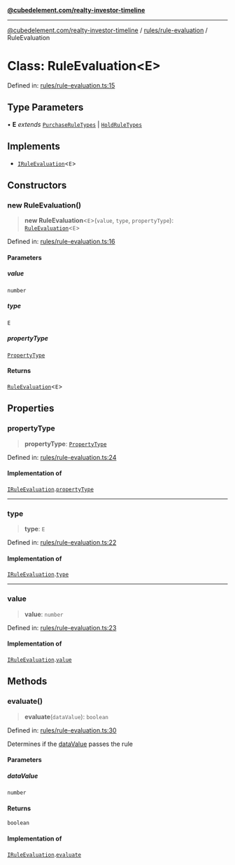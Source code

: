 [**@cubedelement.com/realty-investor-timeline**](../../../index.md)

---

[@cubedelement.com/realty-investor-timeline](../../../modules.md) / [rules/rule-evaluation](../index.md) / RuleEvaluation

# Class: RuleEvaluation\<E\>

Defined in: [rules/rule-evaluation.ts:15](https://github.com/kvernon/realty-investor-timeline/blob/604db9c08bd36b2a48c8b342796ed6cd0d1401e0/src/rules/rule-evaluation.ts#L15)

## Type Parameters

• **E** _extends_ [`PurchaseRuleTypes`](../../purchase-rule-types/enumerations/PurchaseRuleTypes.md) \| [`HoldRuleTypes`](../../hold-rule-types/enumerations/HoldRuleTypes.md)

## Implements

- [`IRuleEvaluation`](../interfaces/IRuleEvaluation.md)\<`E`\>

## Constructors

### new RuleEvaluation()

> **new RuleEvaluation**\<`E`\>(`value`, `type`, `propertyType`): [`RuleEvaluation`](RuleEvaluation.md)\<`E`\>

Defined in: [rules/rule-evaluation.ts:16](https://github.com/kvernon/realty-investor-timeline/blob/604db9c08bd36b2a48c8b342796ed6cd0d1401e0/src/rules/rule-evaluation.ts#L16)

#### Parameters

##### value

`number`

##### type

`E`

##### propertyType

[`PropertyType`](../../../properties/property-type/enumerations/PropertyType.md)

#### Returns

[`RuleEvaluation`](RuleEvaluation.md)\<`E`\>

## Properties

### propertyType

> **propertyType**: [`PropertyType`](../../../properties/property-type/enumerations/PropertyType.md)

Defined in: [rules/rule-evaluation.ts:24](https://github.com/kvernon/realty-investor-timeline/blob/604db9c08bd36b2a48c8b342796ed6cd0d1401e0/src/rules/rule-evaluation.ts#L24)

#### Implementation of

[`IRuleEvaluation`](../interfaces/IRuleEvaluation.md).[`propertyType`](../interfaces/IRuleEvaluation.md#propertytype)

---

### type

> **type**: `E`

Defined in: [rules/rule-evaluation.ts:22](https://github.com/kvernon/realty-investor-timeline/blob/604db9c08bd36b2a48c8b342796ed6cd0d1401e0/src/rules/rule-evaluation.ts#L22)

#### Implementation of

[`IRuleEvaluation`](../interfaces/IRuleEvaluation.md).[`type`](../interfaces/IRuleEvaluation.md#type)

---

### value

> **value**: `number`

Defined in: [rules/rule-evaluation.ts:23](https://github.com/kvernon/realty-investor-timeline/blob/604db9c08bd36b2a48c8b342796ed6cd0d1401e0/src/rules/rule-evaluation.ts#L23)

#### Implementation of

[`IRuleEvaluation`](../interfaces/IRuleEvaluation.md).[`value`](../interfaces/IRuleEvaluation.md#value)

## Methods

### evaluate()

> **evaluate**(`dataValue`): `boolean`

Defined in: [rules/rule-evaluation.ts:30](https://github.com/kvernon/realty-investor-timeline/blob/604db9c08bd36b2a48c8b342796ed6cd0d1401e0/src/rules/rule-evaluation.ts#L30)

Determines if the [dataValue](RuleEvaluation.md#datavalue) passes the rule

#### Parameters

##### dataValue

`number`

#### Returns

`boolean`

#### Implementation of

[`IRuleEvaluation`](../interfaces/IRuleEvaluation.md).[`evaluate`](../interfaces/IRuleEvaluation.md#evaluate)
